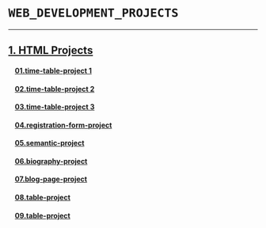 # **`WEB_DEVELOPMENT_PROJECTS`**
<hr>

## **[1. HTML Projects](./01.%20HTML-Projects)**
####  &nbsp;&nbsp;&nbsp;&nbsp;**[01.time-table-project 1](./01.%20HTML-Projects/01.time-table-project%201/)**
####  &nbsp;&nbsp;&nbsp;&nbsp;**[02.time-table-project 2](./01.%20HTML-Projects/02.time-table-project%202/)**
####  &nbsp;&nbsp;&nbsp;&nbsp;**[03.time-table-project 3](./01.%20HTML-Projects/03.time-table-project%203/)**
####  &nbsp;&nbsp;&nbsp;&nbsp;**[04.registration-form-project](./01.%20HTML-Projects/04.registration-form-project/)**
####  &nbsp;&nbsp;&nbsp;&nbsp;**[05.semantic-project](./01.%20HTML-Projects/05.semantic-project/)**
####  &nbsp;&nbsp;&nbsp;&nbsp;**[06.biography-project](./01.%20HTML-Projects/06.biography-project/)**
####  &nbsp;&nbsp;&nbsp;&nbsp;**[07.blog-page-project](./01.%20HTML-Projects/07.blog-page-project/)**
####  &nbsp;&nbsp;&nbsp;&nbsp;**[08.table-project](./01.%20HTML-Projects/08.table-project/)**
####  &nbsp;&nbsp;&nbsp;&nbsp;**[09.table-project](./01.%20HTML-Projects/09.contact-us-form-project/)**
